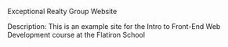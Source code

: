 Exceptional Realty Group Website

Description: This is an example site for the Intro to Front-End Web Development course at the Flatiron School
